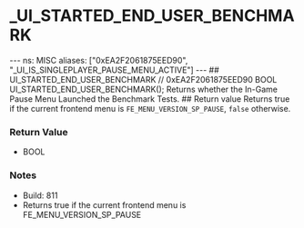 # _UI_STARTED_END_USER_BENCHMARK

--- ns: MISC aliases: ["0xEA2F2061875EED90", "_UI_IS_SINGLEPLAYER_PAUSE_MENU_ACTIVE"] --- ## UI_STARTED_END_USER_BENCHMARK  // 0xEA2F2061875EED90 BOOL UI_STARTED_END_USER_BENCHMARK();  Returns whether the In-Game Pause Menu Launched the Benchmark Tests.  ## Return value Returns true if the current frontend menu is `FE_MENU_VERSION_SP_PAUSE`, `false` otherwise.

### Return Value
* BOOL

### Notes
* Build: 811
* Returns true if the current frontend menu is FE_MENU_VERSION_SP_PAUSE

